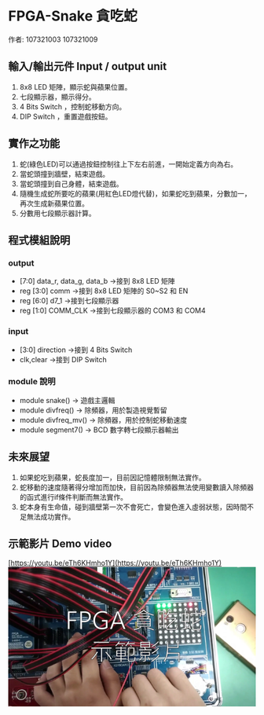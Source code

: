 # FPGA-Snake 貪吃蛇
作者: 107321003 107321009

## 輸入/輸出元件 Input / output unit
   1. 8x8 LED 矩陣，顯示蛇與蘋果位置。
   2. 七段顯示器，顯示得分。
   3. 4 Bits Switch ，控制蛇移動方向。
   4. DIP Switch ，重置遊戲按鈕。

## 實作之功能
   1. 蛇(綠色LED)可以通過按鈕控制往上下左右前進，一開始定義方向為右。
   2. 當蛇頭撞到牆壁，結束遊戲。
   3. 當蛇頭撞到自己身體，結束遊戲。
   4. 隨機生成蛇所要吃的蘋果(用紅色LED燈代替)，如果蛇吃到蘋果，分數加一，再次生成新蘋果位置。
   5. 分數用七段顯示器計算。


## 程式模組說明

### output
- [7:0] data_r, data_g, data_b ->接到 8x8 LED 矩陣  
- reg [3:0] comm ->接到 8x8 LED 矩陣的 S0~S2 和 EN  
- reg [6:0] d7_1 ->接到七段顯示器  
- reg [1:0] COMM_CLK ->接到七段顯示器的 COM3 和 COM4  
### input
- [3:0] direction ->接到 4 Bits Switch  
- clk,clear ->接到 DIP Switch

### module 說明
- module snake() -> 遊戲主邏輯
- module divfreq() -> 除頻器，用於製造視覺暫留
- module divfreq_mv() -> 除頻器，用於控制蛇移動速度
- module segment7() -> BCD 數字轉七段顯示器輸出

## 未來展望
   1. 如果蛇吃到蘋果，蛇長度加一，目前因記憶體限制無法實作。
   2. 蛇移動的速度隨著得分增加而加快，目前因為除頻器無法使用變數讀入除頻器的函式進行if條件判斷而無法實作。
   3. 蛇本身有生命值，碰到牆壁第一次不會死亡，會變色進入虛弱狀態，因時間不足無法成功實作。
   
## 示範影片 Demo video
[https://youtu.be/eTh6KHmho1Y](https://youtu.be/eTh6KHmho1Y)  
[![影片縮圖 Video thumbnail](demothumb.png )](https://youtu.be/eTh6KHmho1Y)
